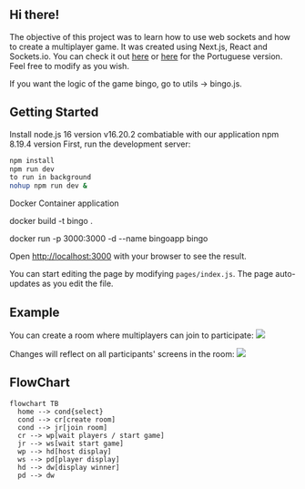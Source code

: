 ## Hi there!

The objective of this project was to learn how to use web sockets and how to create a multiplayer game. It was created using Next.js, React and Sockets.io. You can check it out [here](http://bingo-oandre.herokuapp.com/en) or [here](http://bingo-oandre.herokuapp.com/) for the Portuguese version. Feel free to modify as you wish.

If you want the logic of the game bingo, go to utils → bingo.js.



## Getting Started

Install node.js 16  version  v16.20.2 combatiable with our application
        npm 8.19.4  version 
First, run the development server:

```bash
npm install
npm run dev
to run in background
nohup npm run dev &

```
Docker Container application 

docker build -t bingo .



docker run -p 3000:3000 -d --name bingoapp bingo


Open [http://localhost:3000](http://localhost:3000) with your browser to see the result.

You can start editing the page by modifying `pages/index.js`. The page auto-updates as you edit the file.

## Example

You can create a room where multiplayers can join to participate:
![](https://github.com/andres0ares/bingo/blob/main/public/bingo_prev1.gif)

Changes will reflect on all participants' screens in the room:
![](https://github.com/andres0ares/bingo/blob/main/public/bingo_prev2.gif)

## FlowChart

```mermaid
flowchart TB
  home --> cond{select}
  cond --> cr[create room]
  cond --> jr[join room]
  cr --> wp[wait players / start game]
  jr --> ws[wait start game]
  wp --> hd[host display]
  ws --> pd[player display]
  hd --> dw[display winner]
  pd --> dw
  
```
